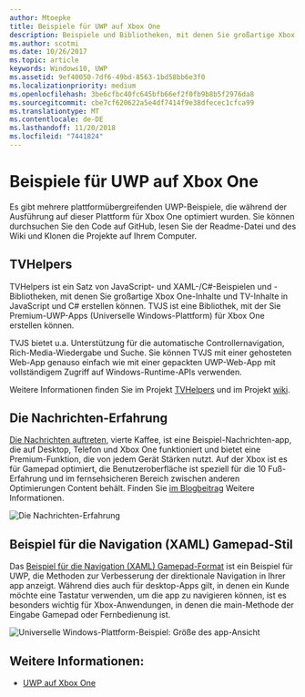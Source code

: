 ```yaml
---
author: Mtoepke
title: Beispiele für UWP auf Xbox One
description: Beispiele und Bibliotheken, mit denen Sie großartige Xbox One- und TV-Inhalte erstellen können.
ms.author: scotmi
ms.date: 10/26/2017
ms.topic: article
keywords: Windows10, UWP
ms.assetid: 9ef40050-7df6-49bd-8563-1bd58bb6e3f0
ms.localizationpriority: medium
ms.openlocfilehash: 3be6cfbc40fc645bfb66ef2f0fb9b8b5f2976da8
ms.sourcegitcommit: cbe7cf620622a5e4df7414f9e38dfecec1cfca99
ms.translationtype: MT
ms.contentlocale: de-DE
ms.lasthandoff: 11/20/2018
ms.locfileid: "7441824"
---
```

# <a name="uwp-on-xbox-one-samples"></a>Beispiele für UWP auf Xbox One

Es gibt mehrere plattformübergreifenden UWP-Beispiele, die während der Ausführung auf dieser Plattform für Xbox One optimiert wurden. Sie können durchsuchen Sie den Code auf GitHub, lesen Sie der Readme-Datei und des Wiki und Klonen die Projekte auf Ihrem Computer.

## <a name="tvhelpers"></a>TVHelpers

TVHelpers ist ein Satz von JavaScript- und XAML-/C#-Beispielen und -Bibliotheken, mit denen Sie großartige Xbox One-Inhalte und TV-Inhalte in JavaScript und C# erstellen können. TVJS ist eine Bibliothek, mit der Sie Premium-UWP-Apps (Universelle Windows-Plattform) für Xbox One erstellen können.

TVJS bietet u.a. Unterstützung für die automatische Controllernavigation, Rich-Media-Wiedergabe und Suche. Sie können TVJS mit einer gehosteten Web-App genauso einfach wie mit einer gepackten UWP-Web-App mit vollständigem Zugriff auf Windows-Runtime-APIs verwenden.

Weitere Informationen finden Sie im Projekt [TVHelpers](https://github.com/Microsoft/TVHelpers) und im Projekt [wiki](https://github.com/Microsoft/TVHelpers/wiki).

## <a name="the-news-experience"></a>Die Nachrichten-Erfahrung

[Die Nachrichten auftreten](https://github.com/Microsoft/uwp-experiences/tree/news/apps/News), vierte Kaffee, ist eine Beispiel-Nachrichten-app, die auf Desktop, Telefon und Xbox One funktioniert und bietet eine Premium-Funktion, die von jedem Gerät Stärken nutzt. Auf der Xbox ist es für Gamepad optimiert, die Benutzeroberfläche ist speziell für die 10 Fuß-Erfahrung und im fernsehsicheren Bereich zwischen anderen Optimierungen Content behält. Finden Sie [im Blogbeitrag](https://blogs.windows.com/buildingapps/2016/09/09/tailoring-your-app-for-xbox-and-the-tv-app-dev-on-xbox-series/) Weitere Informationen.

![Die Nachrichten-Erfahrung](images/samples-1.png)

## <a name="gamepad-style-navigation-xaml-sample"></a>Beispiel für die Navigation (XAML) Gamepad-Stil

Das [Beispiel für die Navigation (XAML) Gamepad-Format](https://github.com/Microsoft/Windows-universal-samples/tree/master/Samples/XamlGamepadNavigation) ist ein Beispiel für UWP, die Methoden zur Verbesserung der direktionale Navigation in Ihrer app anzeigt. Während dies auch für desktop-Apps gilt, in denen ein Kunde möchte eine Tastatur verwenden, um die app zu navigieren können, ist es besonders wichtig für Xbox-Anwendungen, in denen die main-Methode der Eingabe Gamepad oder Fernbedienung ist.

![Universelle Windows-Plattform-Beispiel: Größe des app-Ansicht](images/samples-2.png)

## <a name="see-also"></a>Weitere Informationen:

- [UWP auf Xbox One](index.md)
